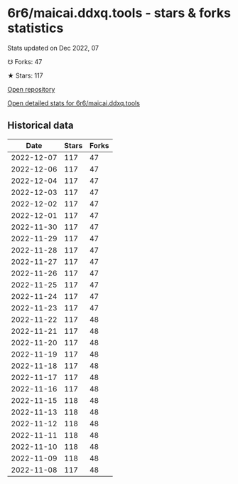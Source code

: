 # 6r6/maicai.ddxq.tools - stars & forks statistics

Stats updated on Dec 2022, 07

☋ Forks: 47

★ Stars: 117

[Open repository](https://github.com/6r6/maicai.ddxq.tools)

[Open detailed stats for 6r6/maicai.ddxq.tools](https://reviewgithub.com/rep/6r6/maicai.ddxq.tools)

## Historical data
| Date | Stars | Forks |
|------|-------|-------|
| 2022-12-07 | 117 | 47 | 
| 2022-12-06 | 117 | 47 | 
| 2022-12-04 | 117 | 47 | 
| 2022-12-03 | 117 | 47 | 
| 2022-12-02 | 117 | 47 | 
| 2022-12-01 | 117 | 47 | 
| 2022-11-30 | 117 | 47 | 
| 2022-11-29 | 117 | 47 | 
| 2022-11-28 | 117 | 47 | 
| 2022-11-27 | 117 | 47 | 
| 2022-11-26 | 117 | 47 | 
| 2022-11-25 | 117 | 47 | 
| 2022-11-24 | 117 | 47 | 
| 2022-11-23 | 117 | 47 | 
| 2022-11-22 | 117 | 48 | 
| 2022-11-21 | 117 | 48 | 
| 2022-11-20 | 117 | 48 | 
| 2022-11-19 | 117 | 48 | 
| 2022-11-18 | 117 | 48 | 
| 2022-11-17 | 117 | 48 | 
| 2022-11-16 | 117 | 48 | 
| 2022-11-15 | 118 | 48 | 
| 2022-11-13 | 118 | 48 | 
| 2022-11-12 | 118 | 48 | 
| 2022-11-11 | 118 | 48 | 
| 2022-11-10 | 118 | 48 | 
| 2022-11-09 | 118 | 48 | 
| 2022-11-08 | 117 | 48 | 

